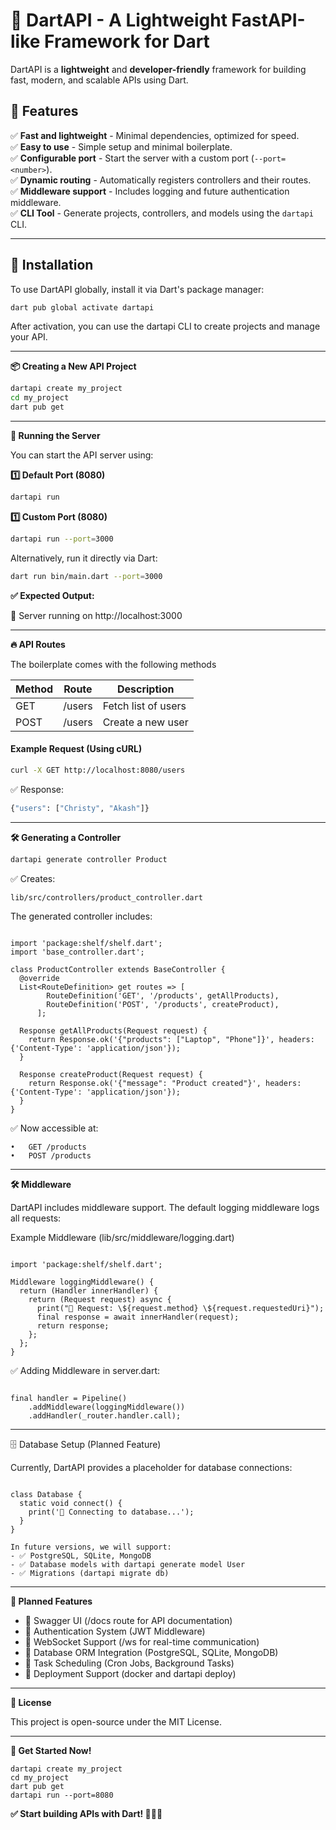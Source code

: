 # 🚀 DartAPI - A Lightweight FastAPI-like Framework for Dart

DartAPI is a **lightweight** and **developer-friendly** framework for building fast, modern, and scalable APIs using Dart.

## 📌 Features
✅ **Fast and lightweight** - Minimal dependencies, optimized for speed.  
✅ **Easy to use** - Simple setup and minimal boilerplate.  
✅ **Configurable port** - Start the server with a custom port (`--port=<number>`).  
✅ **Dynamic routing** - Automatically registers controllers and their routes.  
✅ **Middleware support** - Includes logging and future authentication middleware.  
✅ **CLI Tool** - Generate projects, controllers, and models using the `dartapi` CLI.  

---

## 🔧 **Installation**
To use DartAPI globally, install it via Dart's package manager:

```sh
dart pub global activate dartapi
```

After activation, you can use the dartapi CLI to create projects and manage your API.

---

**📦 Creating a New API Project**

```sh
dartapi create my_project
cd my_project
dart pub get
```

---
**🚀 Running the Server**

You can start the API server using:


**1️⃣ Default Port (8080)**
```sh
dartapi run
```

**1️⃣ Custom Port (8080)**
```sh
dartapi run --port=3000
```

Alternatively, run it directly via Dart:
```sh
dart run bin/main.dart --port=3000
```

**✅ Expected Output:**

🚀 Server running on http://localhost:3000

---
**🔥 API Routes**

The boilerplate comes with the following methods

| Method | Route   | Description         |
|--------|--------|----------------------|
| GET    | /users | Fetch list of users  |
| POST   | /users | Create a new user    |


#### Example Request (Using cURL)

```sh
curl -X GET http://localhost:8080/users
```

✅ Response:

```sh
{"users": ["Christy", "Akash"]}
```

---

**🛠 Generating a Controller**

```sh
dartapi generate controller Product
```

✅ Creates:
```sh
lib/src/controllers/product_controller.dart
```
The generated controller includes:

```

import 'package:shelf/shelf.dart';
import 'base_controller.dart';

class ProductController extends BaseController {
  @override
  List<RouteDefinition> get routes => [
        RouteDefinition('GET', '/products', getAllProducts),
        RouteDefinition('POST', '/products', createProduct),
      ];

  Response getAllProducts(Request request) {
    return Response.ok('{"products": ["Laptop", "Phone"]}', headers: {'Content-Type': 'application/json'});
  }

  Response createProduct(Request request) {
    return Response.ok('{"message": "Product created"}', headers: {'Content-Type': 'application/json'});
  }
}
```


✅ Now accessible at:

	•	GET /products
	•	POST /products


---

**🛠 Middleware**

DartAPI includes middleware support. The default logging middleware logs all requests:

Example Middleware (lib/src/middleware/logging.dart)

```

import 'package:shelf/shelf.dart';

Middleware loggingMiddleware() {
  return (Handler innerHandler) {
    return (Request request) async {
      print("📌 Request: \${request.method} \${request.requestedUri}");
      final response = await innerHandler(request);
      return response;
    };
  };
}
```
✅ Adding Middleware in server.dart:

```

final handler = Pipeline()
    .addMiddleware(loggingMiddleware()) 
    .addHandler(_router.handler.call);

```
---
🗄 Database Setup (Planned Feature)

Currently, DartAPI provides a placeholder for database connections:
```

class Database {
  static void connect() {
    print('🔗 Connecting to database...');
  }
}

In future versions, we will support:
- ✅ PostgreSQL, SQLite, MongoDB
- ✅ Database models with dartapi generate model User
- ✅ Migrations (dartapi migrate db)
```

---
**🎯 Planned Features**


- 📌 Swagger UI (/docs route for API documentation)
- 📌 Authentication System (JWT Middleware)
- 📌 WebSocket Support (/ws for real-time communication)
- 📌 Database ORM Integration (PostgreSQL, SQLite, MongoDB)
- 📌 Task Scheduling (Cron Jobs, Background Tasks)
- 📌 Deployment Support (docker and dartapi deploy)


---

**📝 License**

This project is open-source under the MIT License.

---


**🚀 Get Started Now!**

```
dartapi create my_project
cd my_project
dart pub get
dartapi run --port=8080
```


**✅ Start building APIs with Dart! 🚀🚀🚀**
